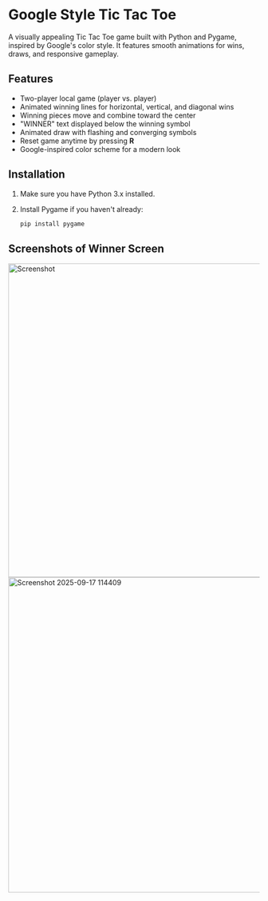 # Google Style Tic Tac Toe

A visually appealing Tic Tac Toe game built with Python and Pygame, inspired by Google's color style. It features smooth animations for wins, draws, and responsive gameplay.

## Features

- Two-player local game (player vs. player)
- Animated winning lines for horizontal, vertical, and diagonal wins
- Winning pieces move and combine toward the center
- "WINNER" text displayed below the winning symbol
- Animated draw with flashing and converging symbols
- Reset game anytime by pressing **R**
- Google-inspired color scheme for a modern look

## Installation

1. Make sure you have Python 3.x installed.
2. Install Pygame if you haven't already:

   ```bash
   pip install pygame

## Screenshots of Winner Screen
   
 <img width="773" height="628" alt="Screenshot" src="https://github.com/user-attachments/assets/4e00b243-4e2a-410c-a1b5-e08ac95d9d91" />
<img width="771" height="631" alt="Screenshot 2025-09-17 114409" src="https://github.com/user-attachments/assets/9052d1bf-bea9-43af-a22b-b32ea2a1604c" />

